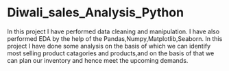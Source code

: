 # Diwali_sales_Analysis_Python
In this project I have performed data cleaning and manipulation.
I have also performed EDA by the help of the Pandas,Numpy,Matplotlib,Seaborn.
In this project I have done some analysis on the basis of which we can identify 
most selling product catagories and products,and 
on the basis of that we can plan our inventory and hence meet the upcoming demands.
